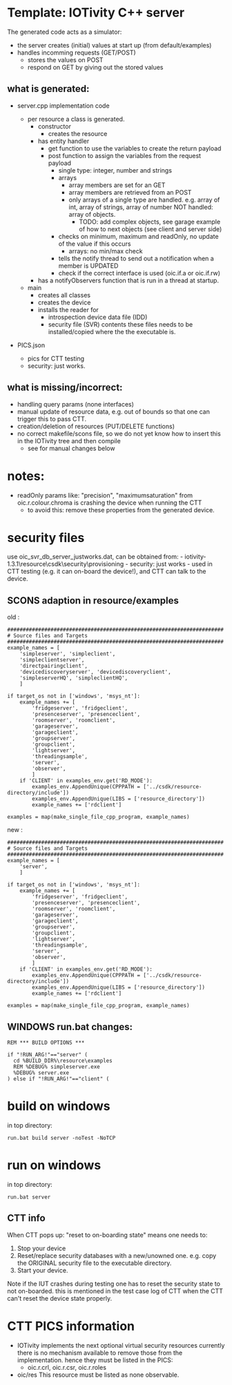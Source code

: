 # Template: IOTivity C++ server

The generated code acts as a simulator:
- the server creates (initial) values at start up (from default/examples)
- handles incomming requests (GET/POST)
    - stores the values on POST
    - respond on GET by giving out the stored values

## what is generated:

- server.cpp implementation code
    - per resource a class is generated.
        - constructor
            - creates the resource
        - has entity handler
            - get function to use the variables to create the return payload
            - post function to assign the variables from the request payload
                - single type: integer, number and strings
                - arrays
                    - array members are set for an GET
                    - array members are retrieved from an POST
                    - only arrays of a single type are handled.
                        e.g. array of int, array of strings, array of number
                        NOT handled: array of objects.
                        - TODO: add complex objects, see garage example of how to next objects (see client and server side)
                - checks on minimum, maximum and readOnly, no update of the value if this occurs
                    - arrays: no min/max check
                - tells the notify thread to send out a notification when a member is UPDATED
                - check if the correct interface is used (oic.if.a or oic.if.rw)
        - has a notifyObservers function that is run in a thread at startup.
    - main
        - creates all classes
        - creates the device
        - installs the reader for
            - introspection device data file (IDD)
            - security file (SVR) contents
            these files needs to be installed/copied where the the executable is.


- PICS.json
    - pics for CTT testing
    - security: just works.



## what is missing/incorrect:
- handling query params (none interfaces)
- manual update of resource data, e.g. out of bounds so that one can trigger this to pass CTT.
- creation/deletion of resources (PUT/DELETE functions)
- no correct makefile/scons file, so we do not yet know how to insert this in the IOTivity tree and then compile
    - see for manual changes below

# notes:
- readOnly params like: "precision", "maximumsaturation" from oic.r.colour.chroma is crashing the device when running the CTT
    - to avoid this: remove these properties from the generated device.

    
# security files
    
use oic_svr_db_server_justworks.dat, can be obtained from:
    - iotivity-1.3.1\resource\csdk\security\provisioning
    - security: just works
    - used in CTT testing (e.g. it can on-board the device!), and CTT can talk to the device.

## SCONS adaption in resource/examples

old :
```
######################################################################
# Source files and Targets
######################################################################
example_names = [
    'simpleserver', 'simpleclient',
    'simpleclientserver',
    'directpairingclient',
    'devicediscoveryserver', 'devicediscoveryclient',
    'simpleserverHQ', 'simpleclientHQ',
    ]

if target_os not in ['windows', 'msys_nt']:
    example_names += [
        'fridgeserver', 'fridgeclient',
        'presenceserver', 'presenceclient',
        'roomserver', 'roomclient',
        'garageserver',
        'garageclient',
        'groupserver',
        'groupclient',
        'lightserver',
        'threadingsample',
        'server',
        'observer',
        ]
    if 'CLIENT' in examples_env.get('RD_MODE'):
        examples_env.AppendUnique(CPPPATH = ['../csdk/resource-directory/include'])
        examples_env.AppendUnique(LIBS = ['resource_directory'])
        example_names += ['rdclient']

examples = map(make_single_file_cpp_program, example_names)

```
new :
```
######################################################################
# Source files and Targets
######################################################################
example_names = [
    'server',
    ]

if target_os not in ['windows', 'msys_nt']:
    example_names += [
        'fridgeserver', 'fridgeclient',
        'presenceserver', 'presenceclient',
        'roomserver', 'roomclient',
        'garageserver',
        'garageclient',
        'groupserver',
        'groupclient',
        'lightserver',
        'threadingsample',
        'server',
        'observer',
        ]
    if 'CLIENT' in examples_env.get('RD_MODE'):
        examples_env.AppendUnique(CPPPATH = ['../csdk/resource-directory/include'])
        examples_env.AppendUnique(LIBS = ['resource_directory'])
        example_names += ['rdclient']

examples = map(make_single_file_cpp_program, example_names)
```

## WINDOWS run.bat changes:
```
REM *** BUILD OPTIONS ***

if "!RUN_ARG!"=="server" (
  cd %BUILD_DIR%\resource\examples
  REM %DEBUG% simpleserver.exe
  %DEBUG% server.exe
) else if "!RUN_ARG!"=="client" (
```

# build on windows
in top directory:
```
run.bat build server -noTest -NoTCP
```

# run on windows
in top directory:
```
run.bat server
```


## CTT info

When CTT pops up:
"reset to on-boarding state" means one needs to:
1. Stop your device
2. Reset/replace security databases with a new/unowned one.
    e.g. copy the ORIGINAL security file to the executable directory.
3. Start your device.

Note if the IUT crashes during testing one has to reset the security state to not on-boarded.
this is mentioned in the test case log of CTT when the CTT can't reset the device state properly.


# CTT PICS information

- IOTivity implements the next optional virtual security resources
    currently there is no mechanism available to remove those from the implementation.
    hence they must be listed in the PICS:
    - oic.r.crl, oic.r.csr, oic.r.roles
- oic/res
    This resource must be listed as none observable.
